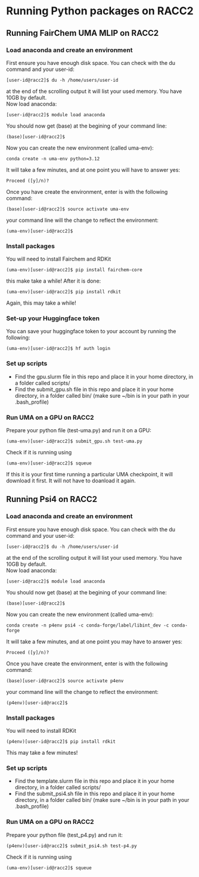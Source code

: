 # Running Python packages on RACC2

## Running FairChem UMA MLIP on RACC2
### Load anaconda and create an environment
First ensure you have enough disk space. You can check with the du command and your user-id:
```
[user-id@racc2]$ du -h /home/users/user-id
```
at the end of the scrolling output it will list your used memory. You have 10GB by default. <br>
Now load anaconda:
```
[user-id@racc2]$ module load anaconda
```
You should now get (base) at the begining of your command line:
```
(base)[user-id@racc2]$
```
Now you can create the new environment (called uma-env):
```
conda create -n uma-env python=3.12
```
It will take a few minutes, and at one point you will have to answer yes:
```
Proceed ([y]/n)?
```
Once you have create the environment, enter is with the following command:
```
(base)[user-id@racc2]$ source activate uma-env
```
your command line will the change to reflect the environment:
```
(uma-env)[user-id@racc2]$
```

### Install packages
You will need to install Fairchem and RDKit
```
(uma-env)[user-id@racc2]$ pip install fairchem-core
```
this make take a while! After it is done:
```
(uma-env)[user-id@racc2]$ pip install rdkit
```
Again, this may take a while!

### Set-up your Huggingface token
You can save your huggingface token to your account by running the following:
```
(uma-env)[user-id@racc2]$ hf auth login
```
### Set up scripts
- Find the gpu.slurm file in this repo and place it in your home directory, in a folder called scripts/
- Find the submit_gpu.sh file in this repo and place it in your home directory, in a folder called bin/
(make sure ~/bin is in your path in your .bash_profile)

### Run UMA on a GPU on RACC2
Prepare your python file (test-uma.py) and run it on a GPU:
```
(uma-env)[user-id@racc2]$ submit_gpu.sh test-uma.py
```
Check if it is running using
```
(uma-env)[user-id@racc2]$ squeue
```
If this it is your first time running a particular UMA checkpoint, it will download it first. It will not have to doanload it again. 

## Running Psi4 on RACC2
### Load anaconda and create an environment
First ensure you have enough disk space. You can check with the du command and your user-id:
```
[user-id@racc2]$ du -h /home/users/user-id
```
at the end of the scrolling output it will list your used memory. You have 10GB by default. <br>
Now load anaconda:
```
[user-id@racc2]$ module load anaconda
```
You should now get (base) at the begining of your command line:
```
(base)[user-id@racc2]$
```
Now you can create the new environment (called uma-env):
```
conda create -n p4env psi4 -c conda-forge/label/libint_dev -c conda-forge
```
It will take a few minutes, and at one point you may have to answer yes:
```
Proceed ([y]/n)?
```
Once you have create the environment, enter is with the following command:
```
(base)[user-id@racc2]$ source activate p4env
```
your command line will the change to reflect the environment:
```
(p4env)[user-id@racc2]$
```

### Install packages
You will need to install RDKit
```
(p4env)[user-id@racc2]$ pip install rdkit
```
This may take a few minutes!

### Set up scripts
- Find the template.slurm file in this repo and place it in your home directory, in a folder called scripts/
- Find the submit_psi4.sh file in this repo and place it in your home directory, in a folder called bin/
(make sure ~/bin is in your path in your .bash_profile)

### Run UMA on a GPU on RACC2
Prepare your python file (test_p4.py) and run it:
```
(p4env)[user-id@racc2]$ submit_psi4.sh test-p4.py
```
Check if it is running using
```
(uma-env)[user-id@racc2]$ squeue
```
